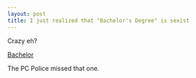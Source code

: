 ```yaml
---
layout: post
title: I just realized that "Bachelor's Degree" is sexist
---
```



Crazy eh?

<a href="http://en.wikipedia.org/wiki/Bachelor">Bachelor</a>

The PC Police missed that one.
